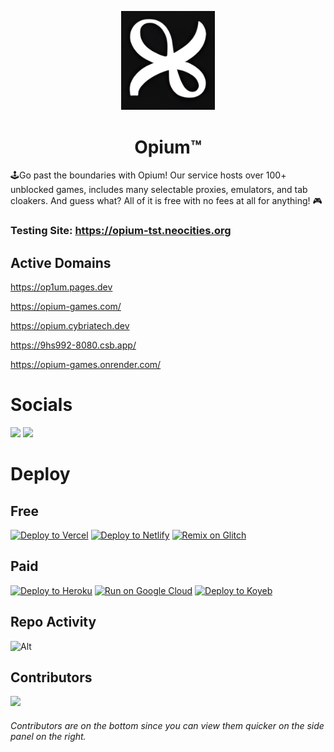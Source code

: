 <p align="center">
<kbd>
<img width="150px" src="/images/logo/opium-logo.png">
</kbd>
</p>

<h1 align="center">Opium™</h1>

🕹Go past the boundaries with Opium! Our service hosts over 100+ unblocked games, includes many selectable proxies, emulators, and tab cloakers. And guess what? All of it is free with no fees at all for anything! 🎮

### Testing Site: https://opium-tst.neocities.org

## Active Domains

https://op1um.pages.dev

https://opium-games.com/

https://opium.cybriatech.dev

https://9hs992-8080.csb.app/

https://opium-games.onrender.com/

# Socials

<a href="https://discord.gg/e2UXEwjcsg"><img height="30px" src="https://img.shields.io/badge/Discord-7289DA?style=for-the-badge&logo=discord&logoColor=white"><img></a>
<a href="https://twitter.com/cybriatech_"><img height="30px" src="https://img.shields.io/badge/Twitter-1DA1F2?style=for-the-badge&logo=twitter&logoColor=white"><img></a>

# Deploy

## Free

<a target="_blank" href="https://vercel.com/new/clone?repository-url=https://github.com/CybriaTech/Opium"><img alt="Deploy to Vercel" src="https://raw.githubusercontent.com/BinBashBanana/deploy-buttons/master/buttons/remade/vercel.svg"></a>
<a target="_blank" href="https://app.netlify.com/start/deploy?repository=https://github.com/CybriaTech/Opium"><img alt="Deploy to Netlify" src="https://raw.githubusercontent.com/BinBashBanana/deploy-buttons/master/buttons/remade/netlify.svg"></a>
<a target="_blank" href="https://glitch.com/edit/#!/import/github/CybriaTech/Opium"><img alt="Remix on Glitch" src="https://raw.githubusercontent.com/BinBashBanana/deploy-buttons/master/buttons/remade/glitch.svg"></a>


## Paid

<a target="_blank" href="https://heroku.com/deploy/?template=https://github.com/CybriaTech/Opium"><img alt="Deploy to Heroku" src="https://raw.githubusercontent.com/BinBashBanana/deploy-buttons/master/buttons/remade/heroku.svg"></a>
[![Run on Google Cloud](https://camo.githubusercontent.com/4fab2bbebcae1fe689b7d3eba3b89e309169215055849590724fd6e13333558c/68747470733a2f2f62696e6261736862616e616e612e6769746875622e696f2f6465706c6f792d627574746f6e732f627574746f6e732f72656d6164652f676f6f676c65636c6f75642e737667)](https://deploy.cloud.run/?git_repo=https://github.com/CybriaTech/Opium)
[![Deploy to Koyeb](https://binbashbanana.github.io/deploy-buttons/buttons/remade/koyeb.svg)](https://app.koyeb.com/apps/deploy?type=git&repository=github.com/CybriaTech/Opium&branch=main&name=opium&run_command=npm%start)

## Repo Activity

![Alt](https://repobeats.axiom.co/api/embed/b581d6340b1dfa337152f25d118d94c7ec22d477.svg "Repobeats analytics image")

## Contributors

<img src="https://contrib.rocks/image?repo=CybriaTech/Opium">

###### Contributors are on the bottom since you can view them quicker on the side panel on the right.
